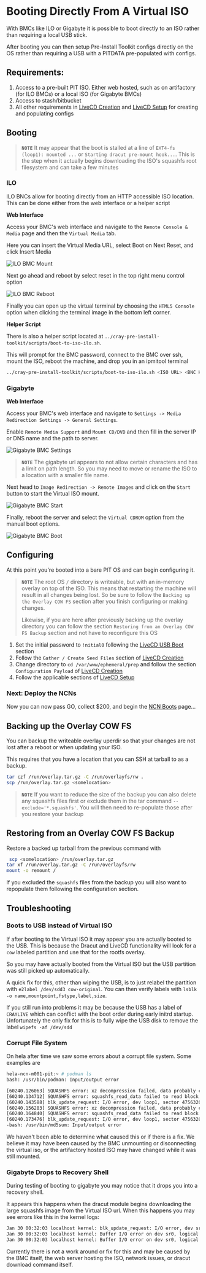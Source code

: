 # Booting Directly From A Virtual ISO

With BMCs like ILO or Gigabyte it is possible to boot directly to an ISO rather than requiring a local USB stick.

After booting you can then setup Pre-Install Toolkit configs directly on the OS rather than requiring a USB with a PITDATA pre-populated with configs.

## Requirements:

1. Access to a pre-built PIT ISO. Either web hosted, such as on artifactory (for ILO BMCs) or a local ISO (for Gigabyte BMCs)
2. Access to stash/bitbucket
3. All other requirements in [LiveCD Creation](002-LIVECD-CREATION.md) and [LiveCD Setup](004-LIVECD-SETUP.md) for creating and populating configs

## Booting

> **`NOTE`** It may appear that the boot is stalled at a line of `EXT4-fs (loop1): mounted ...` or `Starting dracut pre-mount hook...`. This is the step when it actually begins downloading the ISO's squashfs root filesystem and can take a few minutes

### ILO

ILO BNCs allow for booting directly from an HTTP accessible ISO location. This can be done either from the web interface or a helper script

**Web Interface**

Access your BMC's web interface and navigate to the `Remote Console & Media` page and then the `Virtual Media` tab.

Here you can insert the Virtual Media URL, select Boot on Next Reset, and click Insert Media

![ILO BMC Mount](./img/bmc-virtual-media-ilo.png)

Next go ahead and reboot by select reset in the top right menu control option

![ILO BMC Reboot](./img/bmc-reboot-ilo.png)

Finally you can open up the virtual terminal by choosing the `HTML5 Console` option when clicking the terminal image in the bottom left corner.

**Helper Script**

There is also a helper script located at `../cray-pre-install-toolkit/scripts/boot-to-iso-ilo.sh`.

This will prompt for the BMC password, connect to the BMC over ssh, mount the ISO, reboot the machine, and drop you in an ipmitool terminal

```bash
../cray-pre-install-toolkit/scripts/boot-to-iso-ilo.sh <ISO URL> <BNC Hostname or IP>
```

### Gigabyte

**Web Interface**

Access your BMC's web interface and navigate to `Settings -> Media Redirection Settings -> General Settings`.

Enable `Remote Media Support` and `Mount CD/DVD` and then fill in the server IP or DNS name and the path to server.

![Gigabyte BMC Settings](./img/bmc-virtual-media-settings-gigabyte.png)

> **`NOTE`** The gigabyte url appears to not allow certain characters and has a limit on path length. So you may need to move or rename the ISO to a location with a smaller file name.

Next head to `Image Redirection -> Remote Images` and click on the `Start` button to start the Virtual ISO mount.

![Gigabyte BMC Start](./img/bmc-virtual-media-start-gigabyte.png)

Finally, reboot the server and select the `Virtual CDROM` option from the manual boot options.

![Gigabyte BMC Boot](./img/bmc-virtual-media-boot-gigabyte.png)




## Configuring

At this point you're booted into a bare PIT OS and can begin configuring it.

> **`NOTE`** The root OS `/` directory is writeable, but with an in-memory overlay on top of the ISO. This means that restarting the machine will result in all changes being lost. So be sure to follow the `Backing up the Overlay COW FS` section after you finish configuring or making changes.
>
>Likewise, if you are here after previously backing up the overlay directory you can follow the section `Restoring from an Overlay COW FS Backup` section and not have to reconfigure this OS

1. Set the initial password to `!nitial0` following the [LiveCD USB Boot](020-LIVECD-USB-BOOT.md) section
2. Follow the `Gather / Create Seed Files` section of [LiveCD Creation](002-LIVECD-CREATION.md)
3. Change directory to `cd /var/www/ephemeral/prep` and follow the section `Configuration Payload` of [LiveCD Creation](002-LIVECD-CREATION.md)
4. Follow the applicable sections of [LiveCD Setup](002-LIVECD-SETUP.md)

### Next: Deploy the NCNs

Now you can now pass GO, collect $200, and begin the [NCN Boots](005-NCN-BOOTS.md) page...

## Backing up the Overlay COW FS

You can backup the writeable overlay uperdir so that your changes are not lost after a reboot or when updating your ISO.

This requires that you have a location that you can SSH at tarball to as a backup.

```bash
tar czf /run/overlay.tar.gz -C /run/overlayfs/rw .
scp /run/overlay.tar.gz <somelocation>
```
> **`NOTE`** If you want to reduce the size of the backup you can also delete any squashfs files first or exclude them in the tar command `--exclude='*.squashfs'`. You will then need to re-populate those after you restore your backup


## Restoring from an Overlay COW FS Backup

Restore a backed up tarball from the previous command with

```bash
 scp <somelocation> /run/overlay.tar.gz
tar xf /run/overlay.tar.gz -C /run/overlayfs/rw
mount -o remount /
```

If you excluded the `squashfs` files from the backup you will also want to repopulate them following the configuration section.

## Troubleshooting

### Boots to USB instead of Virtual ISO
If after booting to the Virtual ISO it may appear you are actually booted to the USB. This is because the Dracut and LiveCD functionality will look for a `cow` labeled partition and use that for the rootfs overlay.

So you may have actually booted from the Virtual ISO but the USB partition was still picked up automatically.

A quick fix for this, other than wiping the USB, is to just relabel the partition with `e2label /dev/sdd3 cow-original`. You can then verify labels with `lsblk -o name,mountpoint,fstype,label,size`.

If you still run into problems it may be because the USB has a label of `CRAYLIVE` which can conflict with the boot order during early initrd startup.  Unfortunately the only fix for this is to fully wipe the USB disk to remove the label `wipefs -af /dev/sdd`
### Corrupt File System
On hela after time we saw some errors about a corrupt file system.
Some examples are

```bash
hela-ncn-m001-pit:~ # podman ls
bash: /usr/bin/podman: Input/output error
```

```bash
[60240.126063] SQUASHFS error: xz decompression failed, data probably corrupt
[60240.134712] SQUASHFS error: squashfs_read_data failed to read block 0x3a6e2272
[60240.143588] blk_update_request: I/O error, dev loop1, sector 4756320 op 0x0:(READ) flags 0x0 phys_seg 1 prio class 0
[60240.156283] SQUASHFS error: xz decompression failed, data probably corrupt
[60240.164840] SQUASHFS error: squashfs_read_data failed to read block 0x3a6e2272
[60240.173476] blk_update_request: I/O error, dev loop1, sector 4756320 op 0x0:(READ) flags 0x0 phys_seg 1 prio class 0
-bash: /usr/bin/md5sum: Input/output error
```

We haven't been able to determine what caused this or if there is a fix. We believe it may have been caused by the BMC unmounting or disconnecting the virtual iso, or the artifactory hosted ISO may have changed while it was still mounted.

### Gigabyte Drops to Recovery Shell
During testing of booting to gigabyte you may notice that it drops you into a recovery shell.

It appears this happens when the dracut module begins downloading the large squashfs image from the Virtual ISO url. When this happens you may see errors like this in the kernel logs:

```bash
Jan 30 00:32:03 localhost kernel: blk_update_request: I/O error, dev sr0, sector 1019912 op 0x0:(READ) flags 0x0 phys_seg 2 prio class 0
Jan 30 00:32:03 localhost kernel: Buffer I/O error on dev sr0, logical block 254978, async page read
Jan 30 00:32:03 localhost kernel: Buffer I/O error on dev sr0, logical block 254979, async page read
```

Currently there is not a work around or fix for this and may be caused by the BMC itself, the web server hosting the ISO, network issues, or dracut download command itself.
